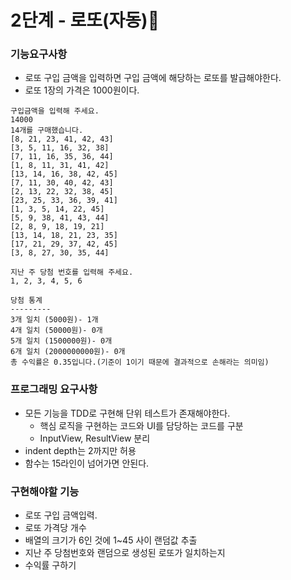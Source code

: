 # 2단계 - 로또(자동)💪

### 기능요구사항
 - 로또 구입 금액을 입력하면 구입 금액에 해당하는 로또를 발급해야한다.
 - 로또 1장의 가격은 1000원이다.
 ```
구입금액을 입력해 주세요.
14000
14개를 구매했습니다.
[8, 21, 23, 41, 42, 43]
[3, 5, 11, 16, 32, 38]
[7, 11, 16, 35, 36, 44]
[1, 8, 11, 31, 41, 42]
[13, 14, 16, 38, 42, 45]
[7, 11, 30, 40, 42, 43]
[2, 13, 22, 32, 38, 45]
[23, 25, 33, 36, 39, 41]
[1, 3, 5, 14, 22, 45]
[5, 9, 38, 41, 43, 44]
[2, 8, 9, 18, 19, 21]
[13, 14, 18, 21, 23, 35]
[17, 21, 29, 37, 42, 45]
[3, 8, 27, 30, 35, 44]

지난 주 당첨 번호를 입력해 주세요.
1, 2, 3, 4, 5, 6

당첨 통계
---------
3개 일치 (5000원)- 1개
4개 일치 (50000원)- 0개
5개 일치 (1500000원)- 0개
6개 일치 (2000000000원)- 0개
총 수익률은 0.35입니다.(기준이 1이기 때문에 결과적으로 손해라는 의미임)

```

### 프로그래밍 요구사항
 - 모든 기능을 TDD로 구현해 단위 테스트가 존재해야한다.
   - 핵심 로직을 구현하는 코드와 UI를 담당하는 코드를 구분
   - InputView, ResultView 분리
 - indent depth는 2까지만 허용
 - 함수는 15라인이 넘어가면 안된다.
 
 
### 구현해야할 기능
 - 로또 구입 금액입력.
 - 로또 가격당 개수
 - 배열의 크기가 6인 것에 1~45 사이 랜덤값 추출
 - 지난 주 당첨번호와 랜덤으로 생성된 로또가 일치하는지
 - 수익률 구하기
